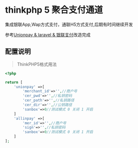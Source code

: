 # thinkphp 5 聚合支付通道

集成银联App,Wap方式支付，通联H5方式支付,后期有时间继续开发

参考[Unionpay & laravel & 银联支付](https://github.com/hyperbolaa/Unionpay)改造完成

## 配置说明
>ThinkPHP5格式用法
```php
<?php

return [
    'unionpay' =>[
        'merchant_id'=>'',//商户号
        'cer_pwd'=>'',//私钥密码
        'cer_path'=>'',//私钥路径
        'cer_dir'=>'',//公钥路径
        'sanbox'=>0//测试模式 0 关闭 1 开启
    ]
    'allinpay' =>[
        'mer_id'=>'',//商户号
        'sign'=>'',//私钥密码
        'sanbox'=>0//测试模式 0 关闭 1 开启
    ]
];
```


